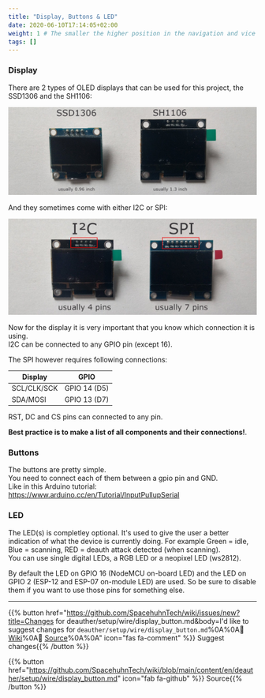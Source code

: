 ```yaml
---
title: "Display, Buttons & LED"
date: 2020-06-10T17:14:05+02:00
weight: 1 # The smaller the higher position in the navigation and vice versa
tags: []
---
```


### Display

There are 2 types of OLED displays that can be used for this project, the SSD1306 and the SH1106:  

![PICTURE SSD1306 vs SH1106](/media/deauther/ssd1306_sh1106_display.jpg?height=350px)

And they sometimes come with either I2C or SPI:  

![PICTURE I2C vs SPI displays](/media/deauther/i2c_spi_display.jpg?height=380px)

Now for the display it is very important that you know which connection it is using.  
I2C can be connected to any GPIO pin (except 16).  

The SPI however requires following connections:

| Display | GPIO |
| ------- | ---- |
| SCL/CLK/SCK | GPIO 14 (D5) |
| SDA/MOSI | GPIO 13 (D7) |

RST, DC and CS pins can connected to any pin. 

**Best practice is to make a list of all components and their connections!**.

### Buttons
The buttons are pretty simple.  
You need to connect each of them between a gpio pin and GND.  
Like in this Arduino tutorial: https://www.arduino.cc/en/Tutorial/InputPullupSerial

### LED
The LED(s) is completley optional. It's used to give the user a better indication of what the device is currently doing. For example Green = idle, Blue = scanning, RED = deauth attack detected (when scanning).  
You can use single digital LEDs, a RGB LED or a neopixel LED (ws2812).  

By default the LED on GPIO 16 (NodeMCU on-board LED) and the LED on GPIO 2 (ESP-12 and ESP-07 on-module LED) are used. So be sure to disable them if you want to use those pins for something else.  

---

{{% button href="https://github.com/SpacehuhnTech/wiki/issues/new?title=Changes for deauther/setup/wire/display_button.md&body=I'd like to suggest changes for `deauther/setup/wire/display_button.md`%0A%0A:link: [Wiki](https://spacehuhn.wiki/deauther/setup/wire/display_button)%0A:link: [Source](https://github.com/SpacehuhnTech/wiki/blob/main/content/en/deauther/setup/wire/display_button.md)%0A%0A<!-- Describe your desired changes -->" icon="fas fa-comment" %}}&nbsp;Suggest changes{{% /button %}}

{{% button href="https://github.com/SpacehuhnTech/wiki/blob/main/content/en/deauther/setup/wire/display_button.md" icon="fab fa-github" %}}&nbsp;Source{{% /button %}}